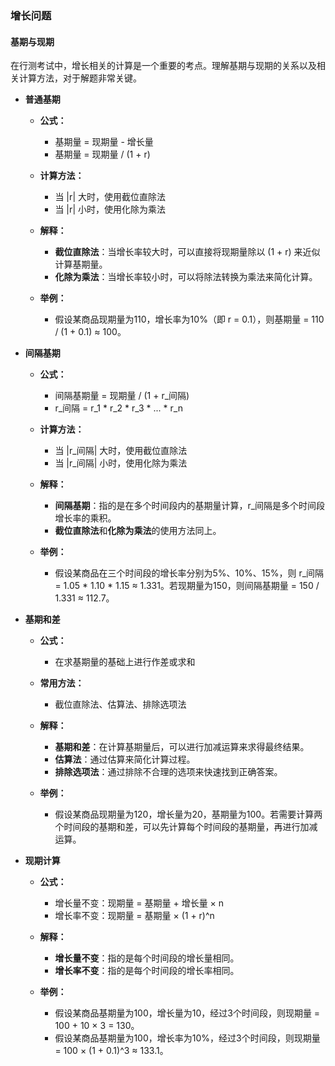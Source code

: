 ### 增长问题

#### 基期与现期

在行测考试中，增长相关的计算是一个重要的考点。理解基期与现期的关系以及相关计算方法，对于解题非常关键。

- **普通基期**
  - **公式：**
    - 基期量 = 现期量 - 增长量
    - 基期量 = 现期量 / (1 + r)
  - **计算方法：**
    - 当 |r| 大时，使用截位直除法
    - 当 |r| 小时，使用化除为乘法
  - **解释：**
    - **截位直除法**：当增长率较大时，可以直接将现期量除以 (1 + r) 来近似计算基期量。
    - **化除为乘法**：当增长率较小时，可以将除法转换为乘法来简化计算。

  - **举例：**
    - 假设某商品现期量为110，增长率为10%（即 r = 0.1），则基期量 = 110 / (1 + 0.1) ≈ 100。

- **间隔基期**
  - **公式：**
    - 间隔基期量 = 现期量 / (1 + r_间隔)
    - r_间隔 = r_1 * r_2 * r_3 * ... * r_n
  - **计算方法：**
    - 当 |r_间隔| 大时，使用截位直除法
    - 当 |r_间隔| 小时，使用化除为乘法
  - **解释：**
    - **间隔基期**：指的是在多个时间段内的基期量计算，r_间隔是多个时间段增长率的乘积。
    - **截位直除法**和**化除为乘法**的使用方法同上。

  - **举例：**
    - 假设某商品在三个时间段的增长率分别为5%、10%、15%，则 r_间隔 = 1.05 * 1.10 * 1.15 ≈ 1.331。若现期量为150，则间隔基期量 = 150 / 1.331 ≈ 112.7。

- **基期和差**
  - **公式：**
    - 在求基期量的基础上进行作差或求和
  - **常用方法：**
    - 截位直除法、估算法、排除选项法
  - **解释：**
    - **基期和差**：在计算基期量后，可以进行加减运算来求得最终结果。
    - **估算法**：通过估算来简化计算过程。
    - **排除选项法**：通过排除不合理的选项来快速找到正确答案。

  - **举例：**
    - 假设某商品现期量为120，增长量为20，基期量为100。若需要计算两个时间段的基期和差，可以先计算每个时间段的基期量，再进行加减运算。

- **现期计算**
  - **公式：**
    - 增长量不变：现期量 = 基期量 + 增长量 × n
    - 增长率不变：现期量 = 基期量 × (1 + r)^n
  - **解释：**
    - **增长量不变**：指的是每个时间段的增长量相同。
    - **增长率不变**：指的是每个时间段的增长率相同。

  - **举例：**
    - 假设某商品基期量为100，增长量为10，经过3个时间段，则现期量 = 100 + 10 × 3 = 130。
    - 假设某商品基期量为100，增长率为10%，经过3个时间段，则现期量 = 100 × (1 + 0.1)^3 ≈ 133.1。
